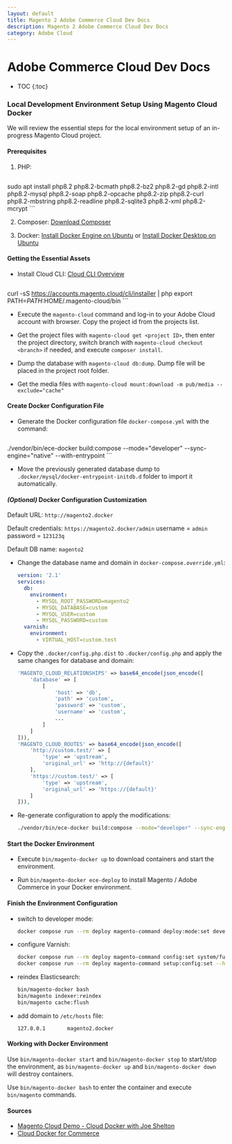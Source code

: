 ```yaml
---
layout: default
title: Magento 2 Adobe Commerce Cloud Dev Docs
description: Magento 2 Adobe Commerce Cloud Dev Docs
category: Adobe Cloud
---
```


# Adobe Commerce Cloud Dev Docs

* TOC
{:toc}

### Local Development Environment Setup Using Magento Cloud Docker

We will review the essential steps for the local environment setup of an in-progress Magento Cloud project.

#### Prerequisites

1. PHP:

    ```bash
sudo apt install php8.2 php8.2-bcmath php8.2-bz2 php8.2-gd php8.2-intl php8.2-mysql php8.2-soap php8.2-opcache php8.2-zip php8.2-curl php8.2-mbstring php8.2-readline php8.2-sqlite3 php8.2-xml php8.2-mcrypt
    ```

2. Composer: [Download Composer](https://getcomposer.org/download/)

3. Docker: [Install Docker Engine on Ubuntu](https://docs.docker.com/engine/install/ubuntu/) or [Install Docker Desktop on Ubuntu](https://docs.docker.com/desktop/install/ubuntu/)

#### Getting the Essential Assets

 -  Install Cloud CLI: [Cloud CLI Overview](https://experienceleague.adobe.com/docs/commerce-cloud-service/user-guide/dev-tools/cloud-cli/cloud-cli-overview.html)

    ```bash
curl -sS https://accounts.magento.cloud/cli/installer | php
export PATH=$PATH:$HOME/.magento-cloud/bin
    ```

 -  Execute the `magento-cloud` command and log-in to your Adobe Cloud account with browser. Copy the project id from the projects list.

 -  Get the project files with `magento-cloud get <project ID>`, then enter the project directory, switch branch with `magento-cloud checkout <branch>` if needed, and execute `composer install`.

 -  Dump the database with `magento-cloud db:dump`. Dump file will be placed in the project root folder.

 -  Get the media files with `magento-cloud mount:download -m pub/media --exclude="cache"`

#### Create Docker Configuration File

 -  Generate the Docker configuration file `docker-compose.yml` with the command:

    ```bash
./vendor/bin/ece-docker build:compose --mode="developer" --sync-engine="native" --with-entrypoint
    ```

 -  Move the previously generated database dump to `.docker/mysql/docker-entrypoint-initdb.d` folder to import it automatically.

#### _(Optional)_ Docker Configuration Customization

Default URL: `http://magento2.docker`

Default credentials: `https://magento2.docker/admin` username = `admin` password = `123123q`

Default DB name: `magento2`

 -  Change the database name and domain in `docker-compose.override.yml`:

    ```yml
    version: '2.1'
    services:
      db:
        environment:
          - MYSQL_ROOT_PASSWORD=magento2
          - MYSQL_DATABASE=custom
          - MYSQL_USER=custom
          - MYSQL_PASSWORD=custom
      varnish:
        environment:
          - VIRTUAL_HOST=custom.test
    ```

 -  Copy the `.docker/config.php.dist` to `.docker/config.php` and apply the same changes for database and domain:

    ```php
    'MAGENTO_CLOUD_RELATIONSHIPS' => base64_encode(json_encode([
        'database' => [
            [
                'host' => 'db',
                'path' => 'custom',
                'password' => 'custom',
                'username' => 'custom',
                ...
            ]
        ]
    ])),
    'MAGENTO_CLOUD_ROUTES' => base64_encode(json_encode([
        'http://custom.test/' => [
            'type' => 'upstream',
            'original_url' => 'http://{default}'
        ],
        'https://custom.test/' => [
            'type' => 'upstream',
            'original_url' => 'https://{default}'
        ]
    ])),
    ```

 -  Re-generate configuration to apply the modifications:

    ```bash
    ./vendor/bin/ece-docker build:compose --mode="developer" --sync-engine="native" --with-entrypoint
    ```

#### Start the Docker Environment

 -  Execute `bin/magento-docker up` to download containers and start the environment.

 -  Run `bin/magento-docker ece-deploy` to install Magento / Adobe Commerce in your Docker environment.

#### Finish the Environment Configuration

 -  switch to developer mode:

    ```bash
    docker compose run --rm deploy magento-command deploy:mode:set developer
    ```

 -  configure Varnish:

    ```bash
    docker compose run --rm deploy magento-command config:set system/full_page_cache/caching_application 2 --lock-env
    docker compose run --rm deploy magento-command setup:config:set --http-cache-hosts=varnish
    ```

 -  reindex Elasticsearch:

    ```bash
    bin/magento-docker bash
    bin/magento indexer:reindex
    bin/magento cache:flush
    ```

 -  add domain to `/etc/hosts` file:

    ```
    127.0.0.1       magento2.docker
    ```

#### Working with Docker Environment

Use `bin/magento-docker start` and `bin/magento-docker stop` to start/stop the environment, as `bin/magento-docker up` and `bin/magento-docker down` will destroy containers.

Use `bin/magento-docker bash` to enter the container and execute `bin/magento` commands.

#### Sources

 -  [Magento Cloud Demo - Cloud Docker with Joe Shelton](https://www.youtube.com/watch?v=Osl5U6wfB30)
 -  [Cloud Docker for Commerce](https://developer.adobe.com/commerce/cloud-tools/docker/)
